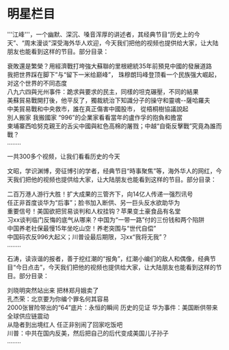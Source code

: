 # 明星栏目  
'''江峰'''，一个幽默、深沉、嗓音浑厚的讲述者，其经典节目“历史上的今天”、“周末漫谈”深受海外华人欢迎，今天我们把他的视频也提供给大家，让大陆朋友也能看到这样的节目。部分目录：  

  衰敗還是繁榮？用經濟戰打垮強大蘇聯的里根總統35年前預見中國的發展道路  
  我把世界踩在脚下”与“留下一米给巅峰”， 珠穆朗玛峰登顶看一个民族强大崛起，对这个世界的不同态度  
  八九六四與光州事件：跪求與要求的民主，同樣的坦克碾壓，不同的結果  
  美蘇貿易戰開打後，他平反了，獨裁統治下知識分子的操守和靈魂--薩哈羅夫  
  中美貿易戰和中央救市，誰在真正傷害中國股市， 從梧桐樹協議說起  
  別人搬家 我搬國家 “996”的企業家看看當年的盧作孚的抱負和擔當  
  柬埔寨西哈努克親王的舌尖中國與紅色高棉的屠戮；中越“自衛反擊戰”究竟為誰而戰？  
  ........  
  
一共300多个视频，让我们看看历史的今天  
   
文昭，学识渊博，旁征博引的学者，经典节目“時事聚焦”等，海外华人的网红，今天我们把他的视频也提供给大家，让大陆朋友也能看到这样的节目。部分目录：
  
  二百万港人游行大胜！扩大成果的三管齐下，向14亿人传递一强烈讯号  
  任正非首度谈华为“后事”；脸书加入断供、另一巨头反水欲助华为  
  重要信号！美国欲把贸易谈判和人权挂钩？苹果变土豪食品有名堂  
  习xx谈判临门反悔的底气从哪来？中国为“一带一路”付的三份钱和两个陷阱  
  中国养老社保最慢15年坐吃山空！养老突围与“世代自偿”  
  中国码农反996大起义；川普设最后期限，习xx“我将无我”？  
  ........  
  
石涛，读诙谐的报者，善于挖红潮的“报角”，红潮小编们的敌人和偶像，经典节目“今日点击”，今天我们把他的视频也提供给大家，让大陆朋友也能看到这样的节目。部分目录：  
  
  刘晓明突然站出来 把林郑月娥卖了  
  孔杰荣：北京要为你编个罪名何其容易  
  2000张冒险带出的“64”底片：永恒的瞬间 历史的见证
  华为事件：美国断供带来全球供应链震动  
  从隐者到出境红人 任正非别闹了回家吃饭吧  
  川普：中共在国内反美，然后把自己的后代变成美国儿子孙子  
  ........
